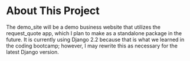 About This Project
==================

The demo_site will be a demo business website that utilizes the request_quote app, which I plan to make as a standalone package in the future. It is currently using Django 2.2 because that is what we learned in the coding bootcamp; however, I may rewrite this as necessary for the latest Django version. 
